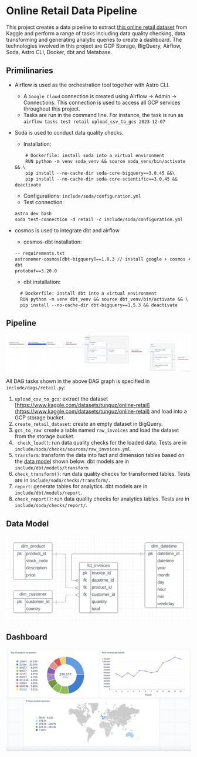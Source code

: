 # Online Retail Data Pipeline 
This project creates a data pipeline to extract [this online retail dataset](https://www.kaggle.com/datasets/tunguz/online-retail) from Kaggle and perform a range of tasks including data quality checking, data transforming and generating analytic queries to create a dashboard. The technologies involved in this project are GCP Storage, BigQuery, Airflow, Soda, Astro CLI, Docker, dbt and Metabase.

## Primilinaries 
* Airflow is used as the orchestration tool together with Astro CLI.
     * A `Google Cloud` connection is created using Airflow → Admin → Connections. This connection is used to access all GCP services throughout this project.
     * Tasks are run in the command line. For instance, the task is run as `airflow tasks test retail upload_csv_to_gcs 2023-12-07`
* Soda is used to conduct data quality checks.
    * Installation:
  ```
      # Dockerfile: install soda into a virtual environment
      RUN python -m venv soda_venv && source soda_venv/bin/activate && \
      pip install --no-cache-dir soda-core-bigquery==3.0.45 &&\
      pip install --no-cache-dir soda-core-scientific==3.0.45 && deactivate
  ```
    * Configurations: `include/soda/configuration.yml`
    * Test connection:
  ```
  astro dev bash
  soda test-connection -d retail -c include/soda/configuration.yml
  ```

* cosmos is used to integrate dbt and airflow
    * cosmos-dbt installation:
  ```
  -- requirements.txt
  astronomer-cosmos[dbt-bigquery]==1.0.3 // install google + cosmos + dbt
  protobuf==3.20.0
  ```
    * dbt installation:
  ```
    # Dockerfile: install dbt into a virtual environment
    RUN python -m venv dbt_venv && source dbt_venv/bin/activate && \
    pip install --no-cache-dir dbt-bigquery==1.5.3 && deactivate
  ```

## Pipeline
![](./images/dag_graph.png)

All DAG tasks shown in the above DAG graph is specified in `include/dags/retail.py`: 
1. `upload_csv_to_gcs`: extract the dataset [https://www.kaggle.com/datasets/tunguz/online-retail](https://www.kaggle.com/datasets/tunguz/online-retail) and load into a GCP storage bucket.
2. `create_retail_dataset`: create an empty dataset in BigQuery. 
3. `gcs_to_raw`: create a table named `raw_invoices` and load the dataset from the storage bucket. 
4. ` check_load()`: run data quality checks for the loaded data. Tests are in `include/soda/checks/sources/raw_invoices.yml`.  
5. `transform`: transform the data into fact and dimension tables based on the [data model](./images/data_model.png) shown below. dbt models are in `include/dbt/models/transform`
6. `check_transform()`: run data quality checks for transformed tables. Tests are in `include/soda/checks/transform/`. 
7. `report`: generate tables for analytics. dbt models are in `include/dbt/models/report`. 
8. `check_report()`: run data quality checks for analytics tables. Tests are in `include/soda/checks/report/`.

## Data Model
![](./images/data_model.png)

## Dashboard 
![](./images/retail-dashboard-Metabase.png)
